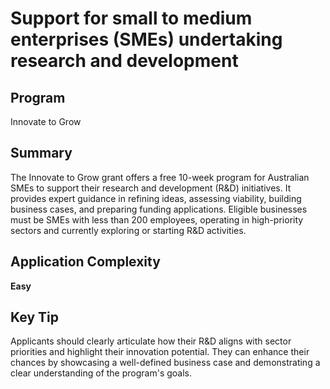 # Support for small to medium enterprises (SMEs) undertaking research and development
  
## Program
Innovate to Grow

## Summary
The Innovate to Grow grant offers a free 10-week program for Australian SMEs to support their research and development (R&D) initiatives. It provides expert guidance in refining ideas, assessing viability, building business cases, and preparing funding applications. Eligible businesses must be SMEs with less than 200 employees, operating in high-priority sectors and currently exploring or starting R&D activities.

## Application Complexity
**Easy**

## Key Tip
Applicants should clearly articulate how their R&D aligns with sector priorities and highlight their innovation potential. They can enhance their chances by showcasing a well-defined business case and demonstrating a clear understanding of the program's goals.

